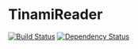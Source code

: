 TinamiReader
===============

[![Build Status](https://travis-ci.org/shigemk2/TinamiReader.png)](https://travis-ci.org/shigemk2/TinamiReader)
[![Dependency Status](https://gemnasium.com/shigemk2/TinamiReader.png)](https://gemnasium.com/shigemk2/TinamiReader)

